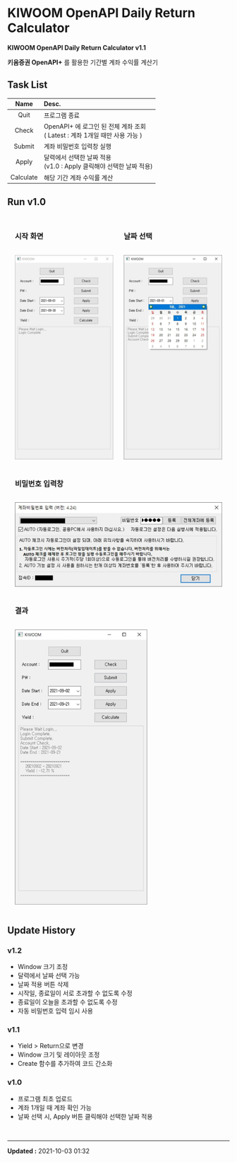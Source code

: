 # KIWOOM OpenAPI Daily Return Calculator

**KIWOOM OpenAPI Daily Return Calculator v1.1**

**키움증권 OpenAPI+** 를 활용한 기간별 계좌 수익률 계산기


## Task List

| Name      | Desc.                                                                      |
| :--:      | :----                                                                      |
| Quit      | 프로그램 종료                                                               |
| Check     | OpenAPI+ 에 로그인 된 전체 계좌 조회<br>( Latest : 계좌 1개일 때만 사용 가능 ) |
| Submit    | 계좌 비밀번호 입력창 실행                                                    |
| Apply     | 달력에서 선택한 날짜 적용<br>(v1.0 : Apply 클릭해야 선택한 날짜 적용)          |
| Calculate | 해당 기간 계좌 수익률 계산                                                   |


## Run v1.0

<style>
    .table-run {
        border-collapse: separate;
        border-spacing: 10px 10px;
    }
    .table-run td {
        border: none;
    }
</style>

<table class="table-run">
    <tr>
        <td><h3>시작 화면</h3></td>
        <td><h3>날짜 선택</h3></td>
    </tr>
    <tr>
        <td><img src="img/run1.jpg" width="300px"></td>
        <td><img src="img/run3.jpg" width="300px"></td>
    </tr>
    <tr>
        <td colspan="2"><h3>비밀번호 입력창</h3></td>
    </tr>
    <tr>
        <td colspan="2"><img src="img/run2.jpg" width="500px"></td>
    </tr>
    <tr>
        <td colspan="2"><h3>결과</h3></td>
    </tr>
    <tr>
        <td colspan="2"><img src="img/run4.jpg" width="300px"></td>
    </tr>
</table>


## Update History

### v1.2

- Window 크기 조정
- 달력에서 날짜 선택 가능
- 날짜 적용 버튼 삭제
- 시작일, 종료일이 서로 초과할 수 없도록 수정
- 종료일이 오늘을 초과할 수 없도록 수정
- 자동 비밀번호 입력 임시 사용

### v1.1

- Yield > Return으로 변경 
- Window 크기 및 레이아웃 조정
- Create 함수를 추가하여 코드 간소화

### v1.0

- 프로그램 최초 업로드
- 계좌 1개일 때 계좌 확인 가능
- 날짜 선택 시, Apply 버튼 클릭해야 선택한 날짜 적용


<br>

---
**Updated :** 2021-10-03 01:32
